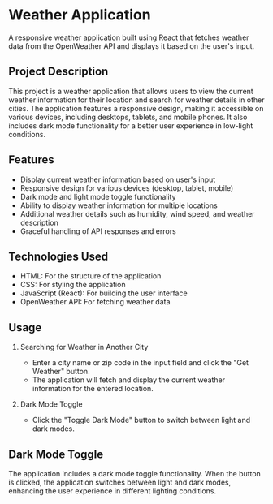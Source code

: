 # Weather Application

A responsive weather application built using React that fetches weather data from the OpenWeather API and displays it based on the user's input.

## Project Description

This project is a weather application that allows users to view the current weather information for their location and search for weather details in other cities.
The application features a responsive design, making it accessible on various devices, including desktops, tablets, and mobile phones.
It also includes dark mode functionality for a better user experience in low-light conditions.

## Features

- Display current weather information based on user's input
- Responsive design for various devices (desktop, tablet, mobile)
- Dark mode and light mode toggle functionality
- Ability to display weather information for multiple locations
- Additional weather details such as humidity, wind speed, and weather description
- Graceful handling of API responses and errors

## Technologies Used

- HTML: For the structure of the application
- CSS: For styling the application
- JavaScript (React): For building the user interface
- OpenWeather API: For fetching weather data

## Usage

1. Searching for Weather in Another City

    - Enter a city name or zip code in the input field and click the "Get Weather" button.
    - The application will fetch and display the current weather information for the entered location.

2. Dark Mode Toggle

    - Click the "Toggle Dark Mode" button to switch between light and dark modes.

## Dark Mode Toggle

The application includes a dark mode toggle functionality.
When the button is clicked, the application switches between light and dark modes, enhancing the user experience in different lighting conditions.

